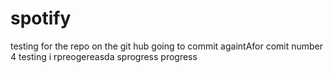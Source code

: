# spotify
testing
for the repo on the git hub
going to commit
againtAfor comit number 4
testing i  rpreogereasda
sprogress
progress

